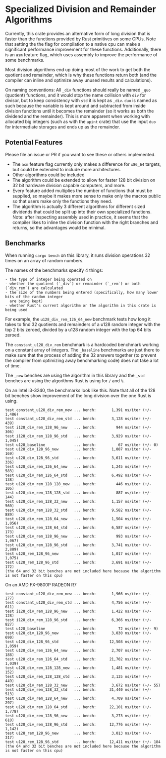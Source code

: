 # Specialized Division and Remainder Algorithms

Currently, this crate provides an alternative form of long division that is faster than the functions provided by Rust primitives on some CPUs.
Note that setting the the flag for compilation to a native cpu can make a significant performance improvement for these functions.
Additionally, there is an `asm` feature flag, which uses assembly to improve the performance of some benchmarks.

Most division algorithms end up doing most of the work to get both the quotient and remainder, which is why these functions return both (and the compiler can inline and optimize away unused results and calculations).

On naming conventions:
All `_div` functions should really be named `_quo` (quotient) functions, and it would stop the name collision with `div` for divisor, but to keep consistency with `std` it is kept as `_div`.
`duo` is named as such because the variable is kept around and subtracted from inside division functions until it becomes the remainder (so it works as both the dividend and the remainder). This is more apparent when working with allocated big integers (such as with the `apint` crate) that use the input `duo` for intermediate storages and ends up as the remainder.

## Potential Features

Please file an issue or PR if you want to see these or others implemented.

- The `asm` feature flag currently only makes a difference for `x86_64` targets, but could be extended to include more architectures.
- Other algorithms could be included
- The algorithm could be extended to allow for faster 128 bit division on 32 bit hardware division capable computers, and more.
- Every feature added multiplies the number of functions that must be supplied, so maybe it makes more sense to make only the macros public so that users make only the functions they need.
- The algorithm is actually 3 different algorithms for different sized dividends that could be split up into their own specialized functions. Note: after inspecting assembly used in practice, it seems that the compiler likes to inline the division function with the right branches and returns, so the advantages would be minimal.

## Benchmarks

When running `cargo bench` on this library, it runs division operations 32 times on an array of random numbers.

The names of the benchmarks specify 4 things:

    - the type of integer being operated on
    - whether the quotient (`_div`) or remainder (`_rem`) or both (`div_rem`) are calculated
    - the size of the numbers being entered (specifically, how many lower bits of the random integer
      are being kept)
    - whether Rust's current algorithm or the algorithm in this crate is being used

For example, the `u128_div_rem_126_64_new` benchmark tests how long it takes to find 32 quotients
and remainders of a u128 random integer with the top 2 bits zeroed, divided by a u128 random integer
with the top 64 bits zeroed.

The `constant_u128_div_rem` benchmark is a hardcoded benchmark working on a constant array of integers.
The `_baseline` benchmarks are just there to make sure that the process of adding the 32 answers together (to prevent the compiler from optimizing away benchmarking code) does not take a lot of time.

The `_new` benches are using the algorithm in this library and the `_std` benches are using the algorithms Rust is using for `/` and `%`.

On an Intel i3-3240, the benchmarks look like this. Note that all of the 128 bit benches show improvement of the long division over the one Rust is using.

```
test constant_u128_div_rem_new ... bench:       1,391 ns/iter (+/- 1,486)
test constant_u128_div_rem_std ... bench:       3,128 ns/iter (+/- 439)
test i128_div_rem_128_96_new   ... bench:         944 ns/iter (+/- 306)
test i128_div_rem_128_96_std   ... bench:       3,929 ns/iter (+/- 1,045)
test u128_baseline             ... bench:          67 ns/iter (+/- 0)
test u128_div_128_96_new       ... bench:       1,087 ns/iter (+/- 169)
test u128_div_128_96_std       ... bench:       3,611 ns/iter (+/- 336)
test u128_div_rem_126_64_new   ... bench:       1,245 ns/iter (+/- 583)
test u128_div_rem_126_64_std   ... bench:       6,492 ns/iter (+/- 138)
test u128_div_rem_128_128_new  ... bench:         446 ns/iter (+/- 106)
test u128_div_rem_128_128_std  ... bench:         887 ns/iter (+/- 144)
test u128_div_rem_128_32_new   ... bench:       1,157 ns/iter (+/- 560)
test u128_div_rem_128_32_std   ... bench:       9,582 ns/iter (+/- 889)
test u128_div_rem_128_64_new   ... bench:       1,504 ns/iter (+/- 1,056)
test u128_div_rem_128_64_std   ... bench:       6,587 ns/iter (+/- 173)
test u128_div_rem_128_96_new   ... bench:         993 ns/iter (+/- 1,067)
test u128_div_rem_128_96_std   ... bench:       3,741 ns/iter (+/- 2,889)
test u128_rem_128_96_new       ... bench:       1,017 ns/iter (+/- 1,075)
test u128_rem_128_96_std       ... bench:       3,691 ns/iter (+/- 172)
(the 64 and 32 bit benches are not included here because the algorithm is not faster on this cpu)
```

On an AMD FX-9800P RADEON R7

```
test constant_u128_div_rem_new ... bench:       1,966 ns/iter (+/- 177)
test constant_u128_div_rem_std ... bench:       4,756 ns/iter (+/- 611)
test i128_div_rem_128_96_new   ... bench:       1,422 ns/iter (+/- 128)
test i128_div_rem_128_96_std   ... bench:       6,366 ns/iter (+/- 827)
test u128_baseline             ... bench:          72 ns/iter (+/- 9)
test u128_div_128_96_new       ... bench:       3,030 ns/iter (+/- 690)
test u128_div_128_96_std       ... bench:      12,508 ns/iter (+/- 1,059)
test u128_div_rem_126_64_new   ... bench:       2,707 ns/iter (+/- 188)
test u128_div_rem_126_64_std   ... bench:      21,702 ns/iter (+/- 1,039)
test u128_div_rem_128_128_new  ... bench:       1,481 ns/iter (+/- 152)
test u128_div_rem_128_128_std  ... bench:       3,135 ns/iter (+/- 449)
test u128_div_rem_128_32_new   ... bench:       3,672 ns/iter (+/- 55)
test u128_div_rem_128_32_std   ... bench:      31,440 ns/iter (+/- 513)
test u128_div_rem_128_64_new   ... bench:       4,709 ns/iter (+/- 297)
test u128_div_rem_128_64_std   ... bench:      22,101 ns/iter (+/- 1,778)
test u128_div_rem_128_96_new   ... bench:       3,273 ns/iter (+/- 610)
test u128_div_rem_128_96_std   ... bench:      12,776 ns/iter (+/- 1,142)
test u128_rem_128_96_new       ... bench:       3,013 ns/iter (+/- 317)
test u128_rem_128_96_std       ... bench:      12,411 ns/iter (+/- 184
(the 64 and 32 bit benches are not included here because the algorithm is not faster on this cpu)
```
